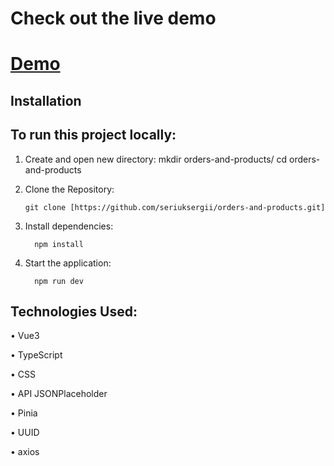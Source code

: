 # Check out the live demo

# [Demo](https://orders-and-products-1-7v9ao66x3-seriuksergiis-projects.vercel.app)

## Installation

## To run this project locally:

1.	Create and open new directory: mkdir orders-and-products/ cd orders-and-products

2.	Clone the Repository:

        git clone [https://github.com/seriuksergii/orders-and-products.git]

3.	Install dependencies:

          npm install

4.	Start the application:
 
          npm run dev




## Technologies Used:

•	Vue3

•	TypeScript

•	CSS

•        API JSONPlaceholder

•        Pinia

•        UUID

•        axios

